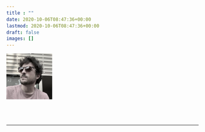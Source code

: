 ```yaml
---
title : "" 
date: 2020-10-06T08:47:36+00:00
lastmod: 2020-10-06T08:47:36+00:00
draft: false
images: []
---
```


<img src="IMG_1660 2.jpeg"  width="120" height="120" alt="Square" class="border-0 rounded-circle mr-3" style="margin-bottom: 50px;">

 ----- 
<br>
<!DOCTYPE html>
<html>
<head>
	<title>Typewriter Animation</title>
    <style>
		#text-container {
			font-size: 15px;
			font-family: monospace;
			white-space: pre-line;
			overflow: hidden;
		}
	</style>
</head>
<body>
	<div id="text-container"></div>

<script>
		// JavaScript code to set the text
		var text = "My name is Tom Rosenzweig, I am an ambitious and aspiring security researcher and analyst. My journey into the field of Cyber-Security and IT began in 2021, and since then, I have been dedicated to developing my skills and expertise in this dynamic and ever-evolving industry. \n\n The purpose of creating this website is to share my documentation and projects, and to create a centralized toolkit by compiling and organizing all the necessary resources in one place, this website serves as a valuable reference point for me to quickly access the tools, techniques, and knowledge I need for my work in the industry. It is my hope that it can also serve as a useful resource for others in the field.\n\n";


		// Set the text content of the container element
		var container = document.getElementById("text-container");
		container.innerHTML = "";

		// Loop through each character and add it to the container with a delay
		var delay = 40; // milliseconds
		for (var i = 0; i < text.length; i++) {
			(function (i) {
				setTimeout(function () {
					container.innerHTML += text.charAt(i);
				}, i * delay);
			})(i);
		}
	</script>
